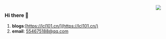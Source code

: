 <img align="right" onclick="return false" src="https://github-readme-stats.vercel.app/api?username=lcl-101&show_icons=true&text_color=718096&bg_color=ffffff&hide_title=true" />

### Hi there 👋

1. **blogs**:[https://lcl101.cn/](https://lcl101.cn/)
2. **email**: 554675188@qq.com

<!--
**lcl-101/lcl-101** is a ✨ _special_ ✨ repository because its `README.md` (this file) appears on your GitHub profile.

Here are some ideas to get you started:

- 🔭 I’m currently working on ...
- 🌱 I’m currently learning ...
- 👯 I’m looking to collaborate on ...
- 🤔 I’m looking for help with ...
- 💬 Ask me about ...
- 📫 How to reach me: ...
- 😄 Pronouns: ...
- ⚡ Fun fact: ...
-->
